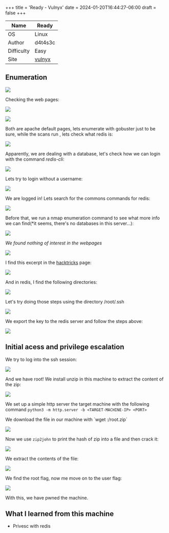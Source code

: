 +++
title = 'Ready - Vulnyx'
date = 2024-01-20T16:44:27-06:00
draft = false
+++

| Name       | Ready   |
| ---------- | ------- |
| OS         | Linux   |
| Author     | d4t4s3c |
| Difficulty | Easy    |
| Site           | [vulnyx](https://vulnyx.com)        |

## Enumeration

![](./ready%20(1).png)

Checking the web pages:

![](ready%20(2).png)

![](../ready%20(3).png)

Both are apache default pages, lets enumerate with gobuster just to be sure, while the scans run , lets check what redis is:

![](/ready%20(4).PNG)

Apparently, we are dealing with a database, let's check how we can login with the command *redis-cli*:

![](/ready%20(5).png)

Lets try to login without a username:

![](/ready%20(6).png)

We are logged in! Lets search for the commons commands for redis:

![](/ready%20(7).png)

Before that, we run a nmap enumeration command to see what more info we can find(*it seems, there's no databases in this server...):

![](/ready%20(8).png)

*We found nothing of interest in the webpages*

![](/ready%20(9).png)

I find this excerpt in the [hacktricks](https://book.hacktricks.xyz/network-services-pentesting/6379-pentesting-redis#ssh) page:

![](/ready%20(10).png)

And in redis, I find the following directories:

![](/ready%20(11).png)

Let's try doing those steps using the directory /root/.ssh

![](/ready%20(12).png)

We export the key to the redis server and follow the steps above:

![](/ready%20(13).png)

## Initial acess and privilege escalation
We try to log into the ssh session:

![](/ready%20(14).png)

And we have root! We install unzip in this machine to extract the content of the zip:

![](/ready%20(15).png)

We set up a simple http server the target machine with the following command `python3 -m http.server -b <TARGET-MACHINE-IP> <PORT>`

We download the file in our machine with `wget <TARGET-MACHINE-IP>:<PORT>/root.zip´

![](/ready%20(16).png)

Now we use `zip2john` to print the hash of zip into a file and then crack it:

![](/ready%20(17).png)

We extract the contents of the file:

![](/ready%20(18).png)

We find the root flag, now me move on to the user flag:

![](/ready%20(19).png)

With this, we have pwned the machine.

## What I learned from this machine
- Privesc with redis